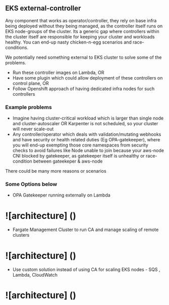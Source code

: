 ## EKS external-controller

Any component that works as operator/controller, they rely on base infra being deployed without they being managed, as the controller itself runs on EKS node-groups of the cluster. Its a generic gap where controllers within the cluster itself are responsible for keeping your cluster and workloads healthy. You can end-up nasty chicken-n-egg scenarios and race-conditions.

We potentially need something external to EKS cluster to solve some of the problems.
 * Run these controller images on Lambda, OR
 * Have some plugin which could allow deployment of these controllers on control plane, OR
 * Follow Openshift approach of having dedicated infra nodes for such controllers

### Example problems

 * Imagine having cluster-critical workload which is larger than single node and cluster-autoscaler OR Karpenter is not scheduled, so your cluster will never scale-out
 * Any controller/operator which deals with validation/mutating webhooks and have security or health related duties (Eg OPA-gatekeeper), where you will end-up exempting those core namespaces from security checks to avoid failures like Node unable to join because your aws-node CNI blocked by gatekeeper, as gatekeeper itself is unhealthy or race-condition between gateekeper & aws-node

There could be many more reasons or scenarios

### Some Options below

 * OPA Gatekeeper running externally on Lambda 
# ![architecture] ()
 
 * Fargate Management Cluster to run CA and manage scaling of remote clusters
# ![architecture] ()
 
 * Use custom solution instead of using CA for scaling EKS nodes - SQS , Lambda, CloudWatch
# ![architecture] ()
